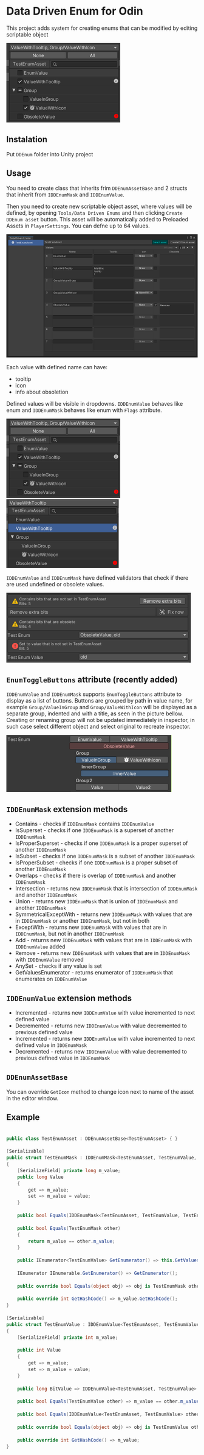 # Data Driven Enum for Odin

This project adds system for creating enums that can be modified by editing scriptable object

![](Images/MaskDropdown.png)

## Instalation

Put `DDEnum` folder into Unity project

## Usage

You need to create class that inherits frim `DDEnumAssetBase` and 2 structs that inherit from `IDDEnumMask` and `IDDEnumValue`.

Then you need to create new scriptable object asset, where values will be defined, by opening `Tools/Data Driven Enums` and then clicking `Create DDEnum asset` button. This asset will be automatically added to Preloaded Assets in `PlayerSettings`. You can defne up to 64 values.

![](Images/EnumWindow.PNG)

Each value with defined name can have:
- tooltip
- icon
- info about obsoletion

Defined values will be visible in dropdowns. `IDDEnumValue` behaves like enum and `IDDEnumMask` behaves like enum with `Flags` attribute.

![](Images/MaskDropdown.png) ![](Images/ValueDropdown.png)

`IDDEnumValue` and `IDDEnumMask` have defined validators that check if there are used undefined or obsolete values.

![](Images/Validators.PNG)

## `EnumToggleButtons` attribute (recently added)

`IDDEnumValue` and `IDDEnumMask` supports `EnumToggleButtons` attribute to display as a list of buttons. Buttons are grouped by path in value name, for example `Group/ValueInGroup` and `Group/ValueWithIcon` will be displayed as a separate group, indented and with a title, as seen in the picture bellow. Creating or renaming group will not be updated immediately in inspector, in such case select different object and select original to recreate inspector.

![](Images/EnumToggleButtons.PNG)

## `IDDEnumMask` extension methods

- Contains - checks if `IDDEnumMask` contains `IDDEnumValue`
- IsSuperset - checks if one `IDDEnumMask` is a superset of another `IDDEnumMask`
- IsProperSuperset - checks if one `IDDEnumMask` is a proper superset of another `IDDEnumMask`
- IsSubset - checks if one `IDDEnumMask` is a subset of another `IDDEnumMask`
- IsProperSubset - checks if one `IDDEnumMask` is a proper subset of another `IDDEnumMask`
- Overlaps - checks if there is overlap of `IDDEnumMask` and another `IDDEnumMask`
- Intersection - returns new `IDDEnumMask` that is intersection of `IDDEnumMask` and another `IDDEnumMask`
- Union - returns new `IDDEnumMask` that is union of `IDDEnumMask` and another `IDDEnumMask`
- SymmetricalExceptWith - returns new `IDDEnumMask` with values that are in `IDDEnumMask` or another `IDDEnumMask`, but not in both
- ExceptWith - returns new `IDDEnumMask` with values that are in `IDDEnumMask`, but not in another `IDDEnumMask`
- Add - returns new `IDDEnumMask` with values that are in `IDDEnumMask` with `IDDEnumValue` added
- Remove - returns new `IDDEnumMask` with values that are in `IDDEnumMask` with `IDDEnumValue` removed
- AnySet - checks if any value is set
- GetValuesEnumerator - returns enumerator of `IDDEnumMask` that enumerates on `IDDEnumValue`

## `IDDEnumValue` extension methods

- Incremented - returns new `IDDEnumValue` with value incremented to next defined value
- Decremented - returns new `IDDEnumValue` with value decremented to previous defined value
- Incremented - returns new `IDDEnumValue` with value incremented to next defined value in `IDDEnumMask`
- Decremented - returns new `IDDEnumValue` with value decremented to previous defined value in `IDDEnumMask`

## `DDEnumAssetBase`

You can override `GetIcon` method to change icon next to name of the asset in the editor window.

## Example

``` cs

public class TestEnumAsset : DDEnumAssetBase<TestEnumAsset> { }

[Serializable]
public struct TestEnumMask : IDDEnumMask<TestEnumAsset, TestEnumValue, TestEnumMask>, IEquatable<TestEnumMask>
{
	[SerializeField] private long m_value;
	public long Value
	{
		get => m_value;
		set => m_value = value;
	}

	public bool Equals(IDDEnumMask<TestEnumAsset, TestEnumValue, TestEnumMask> other) => other != null && other.Value == m_value;

	public bool Equals(TestEnumMask other)
	{
		return m_value == other.m_value;
	}

	public IEnumerator<TestEnumValue> GetEnumerator() => this.GetValuesEnumerator();

	IEnumerator IEnumerable.GetEnumerator() => GetEnumerator();

	public override bool Equals(object obj) => obj is TestEnumMask other && Equals(other);

	public override int GetHashCode() => m_value.GetHashCode();
}

[Serializable]
public struct TestEnumValue : IDDEnumValue<TestEnumAsset, TestEnumValue>, IEquatable<TestEnumValue>
{
	[SerializeField] private int m_value;

	public int Value
	{
		get => m_value;
		set => m_value = value;
	}

	public long BitValue => IDDEnumValue<TestEnumAsset, TestEnumValue>.GetBitValue(this);

	public bool Equals(TestEnumValue other) => m_value == other.m_value;

	public bool Equals(IDDEnumValue<TestEnumAsset, TestEnumValue> other) => other != null && m_value == other.Value;

	public override bool Equals(object obj) => obj is TestEnumValue other && Equals(other);

	public override int GetHashCode() => m_value;
}


```
